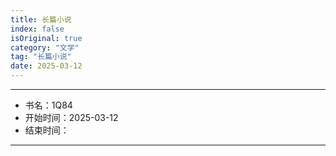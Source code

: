 ```yaml
---
title: 长篇小说
index: false
isOriginal: true
category: "文学"
tag: "长篇小说"
date: 2025-03-12
---
```

--------------------------------
- 书名：1Q84
- 开始时间：2025-03-12
- 结束时间：
--------------------------------
